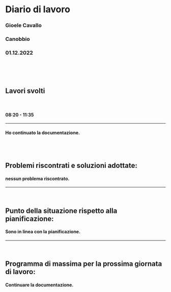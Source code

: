 # **Diario di lavoro**

### **Gioele Cavallo**
### Canobbio
### 01.12.2022
<br><br><br>


## **Lavori svolti**

<br>

#### 08:20 - 11:35
---
#### Ho continuato la documentazione.

<br>
<br>

## **Problemi riscontrati e soluzioni adottate:**
#### nessun problema riscontrato.

---
<br>

## **Punto della situazione rispetto alla pianificazione:**
#### Sono in linea con la pianificazione.
---
<br>

## **Programma di massima per la prossima giornata di lavoro:**
#### Continuare la documentazione.